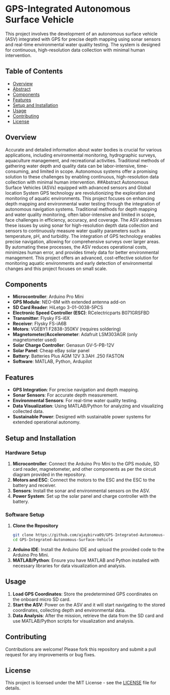 # GPS-Integrated Autonomous Surface Vehicle

This project involves the development of an autonomous surface vehicle (ASV) integrated with GPS for precise depth mapping using sonar sensors and real-time environmental water quality testing. The system is designed for continuous, high-resolution data collection with minimal human intervention.

## Table of Contents

- [Overview](#overview)
- [Abstract](#abstract)
- [Components](#components)
- [Features](#features)
- [Setup and Installation](#setup-and-installation)
- [Usage](#usage)
- [Contributing](#contributing)
- [License](#license)

## Overview

Accurate and detailed information about water bodies is crucial for various applications, including environmental monitoring, hydrographic surveys, aquaculture management, and recreational activities. Traditional methods of gathering water depth and quality data can be labor-intensive, time-consuming, and limited in scope. Autonomous systems offer a promising solution to these challenges by enabling continuous, high-resolution data collection with minimal human intervention.
##Abstract
Autonomous Surface Vehicles (ASVs) equipped with advanced sensors and Global location System GPS technology are revolutionizing the exploration and monitoring of aquatic environments. This project focuses on enhancing depth mapping and environmental water testing through the integration of autonomous navigation systems. Traditional methods for depth mapping and water quality monitoring, often labor-intensive and limited in scope, face challenges in efficiency, accuracy, and coverage. The ASV addresses these issues by using sonar for high-resolution depth data collection and sensors to continuously measure water quality parameters such as temperature, pH, and turbidity. The integration of GPS technology enables precise navigation, allowing for comprehensive surveys over larger areas. By automating these processes, the ASV reduces operational costs, minimizes human error, and provides timely data for better environmental management. This project offers an advanced, cost-effective solution for monitoring aquatic environments and early detection of environmental changes and this project focuses on small scale. 

## Components

- **Microcontroller**: Arduino Pro Mini
- **GPS Module**: NEO-6M with extended antenna add-on
- **SD Card Reader**: HiLetgo 3-01-0038-5PCS
- **Electronic Speed Controller (ESC)**: RCelectricparts B071GRSFBD
- **Transmitter**: Flysky FS-i6X
- **Receiver**: Flysky FS-iA6B
- **Motors**: VGEBY1 F2838-350KV (requires soldering)
- **Magnetometer/Accelerometer**: Adafruit LSM303AGR (only magnetometer used)
- **Solar Charge Controller**: Genasun GV-5-PB-12V
- **Solar Panel**: Cheap eBay solar panel
- **Battery**: Batteries Plus AGM 12V 3.3AH .250 FASTON
- **Software**: MATLAB, Python, Ardupilot

## Features

- **GPS Integration**: For precise navigation and depth mapping.
- **Sonar Sensors**: For accurate depth measurement.
- **Environmental Sensors**: For real-time water quality testing.
- **Data Visualization**: Using MATLAB/Python for analyzing and visualizing collected data.
- **Sustainable Power**: Designed with sustainable power systems for extended operational autonomy.

## Setup and Installation




### Hardware Setup

1. **Microcontroller**: Connect the Arduino Pro Mini to the GPS module, SD card reader, magnetometer, and other components as per the circuit diagram provided in the repository.
2. **Motors and ESC**: Connect the motors to the ESC and the ESC to the battery and receiver.
3. **Sensors**: Install the sonar and environmental sensors on the ASV.
4. **Power System**: Set up the solar panel and charge controller with the battery.

### Software Setup

1. **Clone the Repository**
    ```sh
    git clone https://github.com/ajaybirva09/GPS-Integrated-Autonomous-Surface-Vehicle.git
    cd GPS-Integrated-Autonomous-Surface-Vehicle
    ```
2. **Arduino IDE**: Install the Arduino IDE and upload the provided code to the Arduino Pro Mini.
3. **MATLAB/Python**: Ensure you have MATLAB and Python installed with necessary libraries for data visualization and analysis.

## Usage

1. **Load GPS Coordinates**: Store the predetermined GPS coordinates on the onboard micro SD card.
2. **Start the ASV**: Power on the ASV and it will start navigating to the stored coordinates, collecting depth and environmental data.
3. **Data Analysis**: After the mission, retrieve the data from the SD card and use MATLAB/Python scripts for visualization and analysis.

## Contributing

Contributions are welcome! Please fork this repository and submit a pull request for any improvements or bug fixes.

## License

This project is licensed under the MIT License - see the [LICENSE](LICENSE) file for details.

